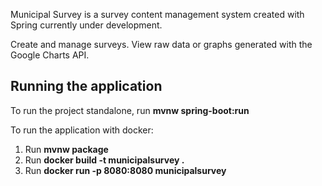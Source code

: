 Municipal Survey is a survey content management system created with Spring currently under development.

Create and manage surveys. View raw data or graphs generated with the Google Charts API.

## Running the application

To run the project standalone, run **mvnw spring-boot:run**

To run the application with docker:

1. Run **mvnw package**
2. Run **docker build -t municipalsurvey .**
3. Run **docker run -p 8080:8080 municipalsurvey**


